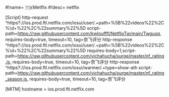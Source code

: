 #!name= 🇹🇼Metflix
#!desc= netflix

[Script]
http-request ^https?://ios\.prod\.ftl\.netflix\.com/iosui/user/.+path=%5B%22videos%22%2C%\d+%22%2C%22summary%22%5D script-path=https://raw.githubusercontent.com/kwloufffl/NetflixTw/main/Twguoq, requires-body=true, timeout=10, tag=奈飞评分
http-response ^https?://ios\.prod\.ftl\.netflix\.com/iosui/user/.+path=%5B%22videos%22%2C%\d+%22%2C%22summary%22%5D requires-body=1,script-path=https://raw.githubusercontent.com/yichahucha/surge/master/nf_rating.js, requires-body=true, timeout=10, tag=奈飞评分
http-response ^https?://ios\.prod\.ftl\.netflix\.com/iosui/warmer/.+type=show-ath script-path=https://raw.githubusercontent.com/yichahucha/surge/master/nf_rating_season.js, requires-body=true, timeout=10, tag=奈飞评分

[MITM]
hostname = ios.prod.ftl.netflix.com
